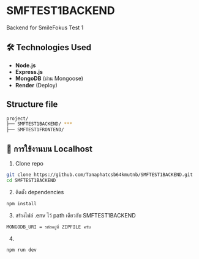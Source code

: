 # SMFTEST1BACKEND

Backend for SmileFokus Test 1

## 🛠 Technologies Used

- **Node.js**
- **Express.js**
- **MongoDB** (ผ่าน Mongoose)
- **Render** (Deploy)




## Structure file
```bash
project/
├── SMFTEST1BACKEND/ ***
├── SMFTEST1FRONTEND/
```

## 🚀 การใช้งานบน Localhost

1. Clone repo
```bash
git clone https://github.com/Tanaphatcsb64kmutnb/SMFTEST1BACKEND.git
cd SMFTEST1BACKEND
```

2. ติดตั้ง dependencies
```bash
npm install
```

3. สร้างไฟล์ .env ไว้ path เดียวกับ SMFTEST1BACKEND
```bash
MONGODB_URI = รหัสอยู่ที่ ZIPFILE ครับ
```

4. 
```bash
npm run dev
```